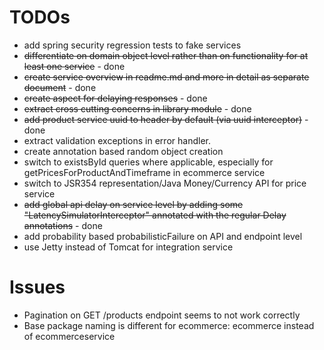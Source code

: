 # TODOs
* add spring security regression tests to fake services
* ~~differentiate on domain object level rather than on functionality for at least one service~~ - done
* ~~create service overview in readme.md and more in detail as separate document~~ - done
* ~~create aspect for delaying responses~~ - done
* ~~extract cross cutting concerns in library module~~ - done
* ~~add product service uuid to header by default (via uuid interceptor)~~ - done
* extract validation exceptions in error handler.
* create annotation based random object creation
* switch to existsById queries where applicable, especially for getPricesForProductAndTimeframe in ecommerce service
* switch to JSR354 representation/Java Money/Currency API for price service
* ~~add global api delay on service level by adding some "LatencySimulatorInterceptor" annotated with the regular Delay 
annotations~~ - done
* add probability based probabilisticFailure on API and endpoint level
* use Jetty instead of Tomcat for integration service

# Issues
* Pagination on GET /products endpoint seems to not work correctly
* Base package naming is different for ecommerce: ecommerce instead of ecommerceservice